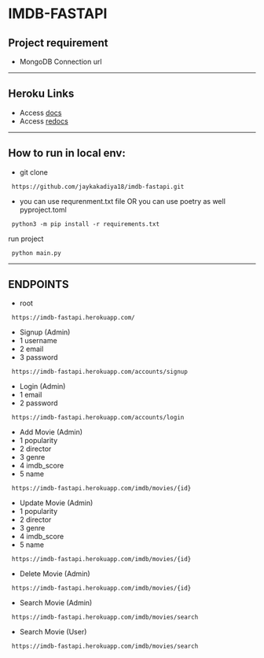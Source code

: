 # IMDB-FASTAPI

## Project requirement
- MongoDB Connection url
---
## Heroku Links
- Access [docs](https://imdb-fastapi.herokuapp.com/docs)
- Access [redocs](https://imdb-fastapi.herokuapp.com/redoc)

---
## How to run in local env:
- git clone 
```shell
 https://github.com/jaykakadiya18/imdb-fastapi.git
```
- you can use requrenment.txt file OR you can use poetry as well pyproject.toml
```shell
 python3 -m pip install -r requirements.txt
```
run project
```shell
 python main.py
```
---
## ENDPOINTS
- root
```http
 https://imdb-fastapi.herokuapp.com/
```
- Signup (Admin)
- 1 username
- 2 email
- 3 password
```http
 https://imdb-fastapi.herokuapp.com/accounts/signup
```
- Login (Admin)
- 1 email
- 2 password
```http
 https://imdb-fastapi.herokuapp.com/accounts/login
```
- Add Movie (Admin)
- 1 popularity
- 2 director
- 3 genre
- 4 imdb_score
- 5 name
```http
 https://imdb-fastapi.herokuapp.com/imdb/movies/{id}
```
- Update Movie (Admin)
- 1 popularity
- 2 director
- 3 genre
- 4 imdb_score
- 5 name
```http
 https://imdb-fastapi.herokuapp.com/imdb/movies/{id}
```
- Delete Movie (Admin)
```http
 https://imdb-fastapi.herokuapp.com/imdb/movies/{id}
```
- Search Movie (Admin)
```http
 https://imdb-fastapi.herokuapp.com/imdb/movies/search
```
- Search Movie (User)
```http
 https://imdb-fastapi.herokuapp.com/imdb/movies/search
```

